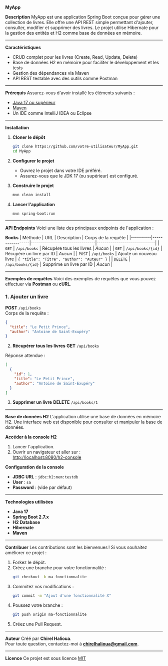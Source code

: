 **MyApp**

**Description**
MyApp est une application Spring Boot conçue pour gérer une collection de livres. Elle offre une API REST simple permettant d'ajouter, consulter, modifier et supprimer des livres. Le projet utilise Hibernate pour la gestion des entités et H2 comme base de données en mémoire.

---

**Caractéristiques**
- CRUD complet pour les livres (Create, Read, Update, Delete)
- Base de données H2 en mémoire pour faciliter le développement et les tests
- Gestion des dépendances via Maven
- API REST testable avec des outils comme Postman

---

**Prérequis**
Assurez-vous d'avoir installé les éléments suivants :
- [Java 17 ou supérieur](https://www.oracle.com/java/technologies/javase-downloads.html)
- [Maven](https://maven.apache.org/install.html)
- Un IDE comme IntelliJ IDEA ou Eclipse

---

**Installation**

1. **Cloner le dépôt**
   ```bash
   git clone https://github.com/votre-utilisateur/MyApp.git
   cd MyApp
   ```

2. **Configurer le projet**
   - Ouvrez le projet dans votre IDE préféré.
   - Assurez-vous que le JDK 17 (ou supérieur) est configuré.

3. **Construire le projet**
   ```bash
   mvn clean install
   ```

4. **Lancer l'application**
   ```bash
   mvn spring-boot:run
   ```

---

**API Endpoints**
Voici une liste des principaux endpoints de l'application :

**Books**
| Méthode  | URL             | Description                    | Corps de la requête         |
|----------|-----------------|--------------------------------|-----------------------------|
| `GET`    | `/api/books`    | Récupère tous les livres       | _Aucun_                     |
| `GET`    | `/api/books/{id}` | Récupère un livre par ID       | _Aucun_                     |
| `POST`   | `/api/books`    | Ajoute un nouveau livre        | `{ "title": "Titre", "author": "Auteur" }` |
| `DELETE` | `/api/books/{id}` | Supprime un livre par ID       | _Aucun_                     |

---

**Exemples de requêtes**
Voici des exemples de requêtes que vous pouvez effectuer via **Postman** ou **cURL**.

### 1. **Ajouter un livre**
**POST** `/api/books`  
Corps de la requête :
```json
{
  "title": "Le Petit Prince",
  "author": "Antoine de Saint-Exupéry"
}
```

2. **Récupérer tous les livres**
**GET** `/api/books`

Réponse attendue :
```json
[
  {
    "id": 1,
    "title": "Le Petit Prince",
    "author": "Antoine de Saint-Exupéry"
  }
]
```

3. **Supprimer un livre**
**DELETE** `/api/books/1`

---

 **Base de données H2**
L'application utilise une base de données en mémoire H2. Une interface web est disponible pour consulter et manipuler la base de données.

 **Accéder à la console H2**
1. Lancer l'application.
2. Ouvrir un navigateur et aller sur :  
   [http://localhost:8080/h2-console](http://localhost:8080/h2-console)

 **Configuration de la console**
- **JDBC URL** : `jdbc:h2:mem:testdb`
- **User** : `sa`
- **Password** : (vide par défaut)

---

 **Technologies utilisées**
- **Java 17**
- **Spring Boot 2.7.x**
- **H2 Database**
- **Hibernate**
- **Maven**

---

 **Contribuer**
Les contributions sont les bienvenues ! Si vous souhaitez améliorer ce projet :

1. Forkez le dépôt.
2. Créez une branche pour votre fonctionnalité :
   ```bash
   git checkout -b ma-fonctionnalite
   ```
3. Commitez vos modifications :
   ```bash
   git commit -m "Ajout d'une fonctionnalité X"
   ```
4. Poussez votre branche :
   ```bash
   git push origin ma-fonctionnalite
   ```
5. Créez une Pull Request.

---

**Auteur**
Créé par **Chirel Halioua**.  
Pour toute question, contactez-moi à **chirelhalioua@gmail.com**.

---

**Licence**
Ce projet est sous licence [MIT](https://opensource.org/licenses/MIT)
